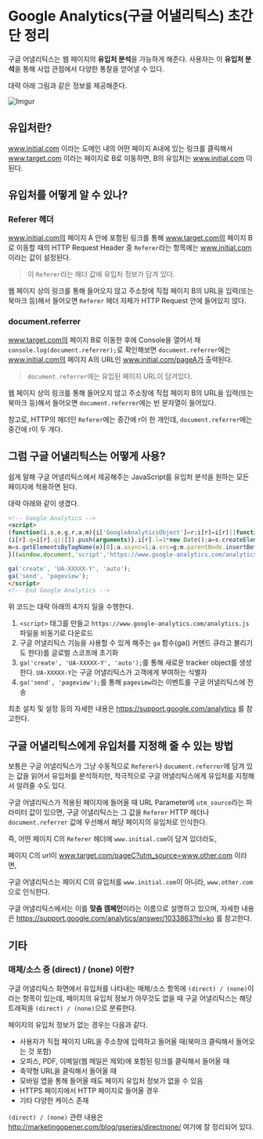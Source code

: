 # Google Analytics(구글 어낼리틱스) 초간단 정리

구글 어낼리틱스는 웹 페이지의 **유입처 분석**을 가능하게 해준다. 사용자는 이 **유입처 분석**을 통해 사업 관점에서 다양한 통찰을 얻어낼 수 있다.

대략 아래 그림과 같은 정보를 제공해준다.

![Imgur](http://i.imgur.com/9yUBfOh.png)

## 유입처란?

www.initial.com 이라는 도메인 내의 어떤 페이지 A내에 있는 링크를 클릭해서 www.target.com 이라는 페이지로 B로 이동하면, B의 유입처는 www.initial.com 이 된다.

## 유입처를 어떻게 알 수 있나?

### Referer 헤더

www.initial.com의 페이지 A 안에 포함된 링크를 통해 www.target.com의 페이지 B로 이동할 때의 HTTP Request Header 중 `Referer`라는 항목에는 www.initial.com 이라는 값이 설정된다. 

>이 `Referer`라는 헤더 값에 유입처 정보가 담겨 있다.

웹 페이지 상의 링크를 통해 들어오지 않고 주소창에 직접 페이지 B의 URL을 입력(또는 북마크 등)해서 들어오면 `Referer` 헤더 자체가 HTTP Request 안에 들어있지 않다.

### document.referrer

www.target.com의 페이지 B로 이동한 후에 Console을 열어서 채`console.log(document.referrer);`로 확인해보면 `document.referrer`에는 www.initial.com의 페이지 A의 URL인 www.initial.com/pageA가 출력된다. 

>`document.referrer`에는 유입된 페이지 URL이 담겨있다.

웹 페이지 상의 링크를 통해 들어오지 않고 주소창에 직접 페이지 B의 URL을 입력(또는 북마크 등)해서 들어오면 `document.referrer`에는 빈 문자열이 들어있다.

참고로, HTTP의 헤더인 `Referer`에는 중간에 r이 한 개인데, `document.referrer`에는 중간에 r이 두 개다.

## 그럼 구글 어낼리틱스는 어떻게 사용?

쉽게 말해 구글 어낼리틱스에서 제공해주는 JavaScript를 유입처 분석을 원하는 모든 페이지에 적용하면 된다.

대략 아래와 같이 생겼다.

```html
<!-- Google Analytics -->
<script>
(function(i,s,o,g,r,a,m){i['GoogleAnalyticsObject']=r;i[r]=i[r]||function(){
(i[r].q=i[r].q||[]).push(arguments)},i[r].l=1*new Date();a=s.createElement(o),
m=s.getElementsByTagName(o)[0];a.async=1;a.src=g;m.parentNode.insertBefore(a,m)
})(window,document,'script','https://www.google-analytics.com/analytics.js','ga');

ga('create', 'UA-XXXXX-Y', 'auto');
ga('send', 'pageview');
</script>
<!-- End Google Analytics -->
```

위 코드는 대략 아래의 4가지 일을 수행한다.

1. `<script>` 태그를 만들고 `https://www.google-analytics.com/analytics.js` 파일을 비동기로 다운로드
1. 구글 어낼리틱스 기능을 사용할 수 있게 해주는 `ga` 함수(ga() 커맨드 큐라고 불리기도 한다)를 글로벌 스코프애 초기화
1. `ga('create', 'UA-XXXXX-Y', 'auto');`를 통해 새로운 tracker object를 생성한다. `UA-XXXXX-Y`는 구글 어낼리틱스가 고객에게 부여하는 식별자
1. `ga('send', 'pageview');`를 통해 `pageview`라는 이벤트를 구글 어낼리틱스에 전송

최초 설치 및 설정 등의 자세한 내용은 https://support.google.com/analytics 를 참고한다.

## 구글 어낼리틱스에게 유입처를 지정해 줄 수 있는 방법

보틍은 구글 어낼리틱스가 그냥 수동적으로 `Referer`나 `document.referrer`에 담겨 있는 값을 읽어서 유입처를 분석하지만, 적극적으로 구글 어낼리틱스에게 유입처를 지정해서 알려줄 수도 있다.

구글 어낼리틱스가 적용된 페이지에 들어올 때 URL Parameter에 `utm_source`라는 파라미터 값이 있으면, 구글 어낼리틱스는 그 값을 `Referer` HTTP 헤더나 `document.referrer` 값에 우선해서 해당 페이지의 유입처로 인식한다.

즉, 어떤 페이지 C의 `Referer` 헤더에 `www.initial.com`이 담겨 있더라도, 

페이지 C의 url이 www.target.com/pageC?utm_source=www.other.com 이라면,

구글 어낼리틱스는 페이지 C의 유입처를 `www.initial.com`이 아니라, `www.other.com`으로 인식한다.

구글 어낼리틱스에서는 이를 **맞춤 캠페인**이라는 이름으로 설명하고 있으며, 자세한 내용은 https://support.google.com/analytics/answer/1033863?hl=ko 를 참고한다.

## 기타

### 매체/소스 중 (direct) / (none) 이란?

구글 어낼리틱스 화면에서 유입처를 나타내는 매체/소스 항목에 `(direct) / (none)`이라는 항목이 있는데, 
페이지의 유입처 정보가 아무것도 없을 때 구글 어낼리틱스는 해당 트래픽을 `(direct) / (none)`으로 분류한다.

페이지의 유입처 정보가 없는 경우는 다음과 같다.

- 사용자가 직접 페이지 URL을 주소창에 입력하고 들어올 때(북마크 클릭해서 들어오는 것 포함)
- 오피스, PDF, 이메일(웹 메일은 제외)에 포함된 링크를 클릭해서 들어올 때
- 축약형 URL을 클릭해서 들어올 때
- 모바일 앱을 통해 들어올 때도 페이지 유입처 정보가 없을 수 있음
- HTTPS 페이지에서 HTTP 페이지로 들어올 경우
- 기타 다양한 케이스 존재

`(direct) / (none)` 관련 내용은 http://marketingopener.com/blog/gseries/directnone/ 여기에 잘 정리되어 있다.
